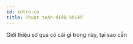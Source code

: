 ```yaml
---
id: intro-ca
title: Thuật toán điều khiển
---
```


Giới thiệu sơ qua có cái gì trong này, tại sao cần